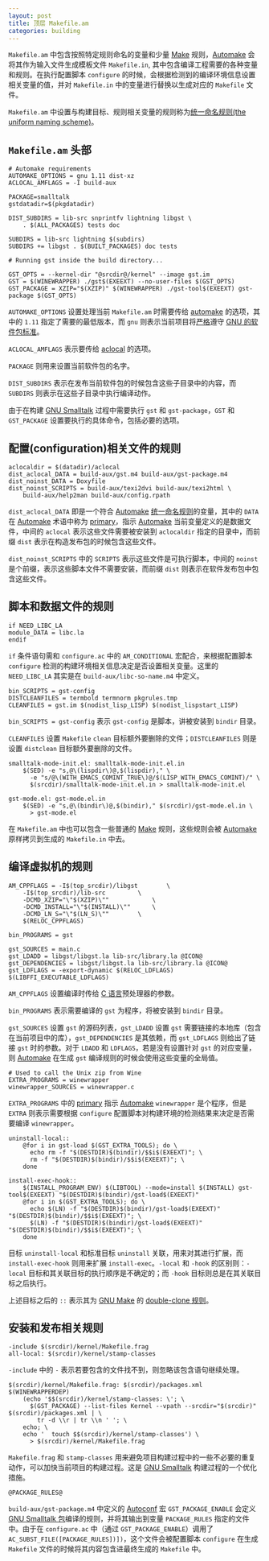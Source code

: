 ```yaml
---
layout: post
title: 顶层 Makefile.am
categories: building
---
```

`Makefile.am` 中包含按照特定规则命名的变量和少量 [Make][gmake] 规则，[Automake][automake] 会将其作为输入文件生成模板文件 `Makefile.in`, 其中包含编译工程需要的各种变量和规则。在执行配置脚本 `configure` 的时候，会根据检测到的编译环境信息设置相关变量的值，并对 `Makefile.in` 中的变量进行替换以生成对应的 `Makefile` 文件。

`Makefile.am` 中设置与构建目标、规则相关变量的规则称为[统一命名规则(the uniform naming scheme)][automake-uniform]。

## `Makefile.am` 头部

    # Automake requirements
    AUTOMAKE_OPTIONS = gnu 1.11 dist-xz
    ACLOCAL_AMFLAGS = -I build-aux
    
    PACKAGE=smalltalk
    gstdatadir=$(pkgdatadir)
    
    DIST_SUBDIRS = lib-src snprintfv lightning libgst \
    	. $(ALL_PACKAGES) tests doc
    
    SUBDIRS = lib-src lightning $(subdirs)
    SUBDIRS += libgst . $(BUILT_PACKAGES) doc tests
    
    # Running gst inside the build directory...
    
    GST_OPTS = --kernel-dir "@srcdir@/kernel" --image gst.im
    GST = $(WINEWRAPPER) ./gst$(EXEEXT) --no-user-files $(GST_OPTS)
    GST_PACKAGE = XZIP="$(XZIP)" $(WINEWRAPPER) ./gst-tool$(EXEEXT) gst-package $(GST_OPTS)
    
`AUTOMAKE_OPTIONS` 设置处理当前 `Makefile.am` 时需要传给 [automake][automake] 的选项，其中的 `1.11` 指定了需要的最低版本，而 `gnu` 则表示当前项目将[严格][automake-strictness]遵守 [GNU 的软件包标准][gnu-coding-standards]。

`ACLOCAL_AMFLAGS` 表示要传给 [aclocal][automake-aclocal] 的选项。

`PACKAGE` 则用来设置当前软件包的名字。

`DIST_SUBDIRS` 表示在发布当前软件包的时候包含这些子目录中的内容，而 `SUBDIRS` 则表示在这些子目录中执行编译动作。

由于在构建 [GNU Smalltalk][gst] 过程中需要执行 `gst` 和 `gst-package`，`GST` 和 `GST_PACKAGE` 设置要执行的具体命令，包括必要的选项。

## 配置(configuration)相关文件的规则

    aclocaldir = $(datadir)/aclocal
    dist_aclocal_DATA = build-aux/gst.m4 build-aux/gst-package.m4
    dist_noinst_DATA = Doxyfile
    dist_noinst_SCRIPTS = build-aux/texi2dvi build-aux/texi2html \
    	build-aux/help2man build-aux/config.rpath 

`dist_aclocal_DATA` 即是一个符合 [Automake][automake] [统一命名规则][automake-uniform]的变量，其中的 `DATA` 在 [Automake][automake] 术语中称为 [primary][automake-uniform]，指示 [Automake][automake] 当前变量定义的是数据文件，中间的 `aclocal` 表示这些文件需要被安装到 `aclocaldir` 指定的目录中，而前缀 `dist` 表示在构造发布包的时候包含这些文件。

`dist_noinst_SCRIPTS` 中的 `SCRIPTS` 表示这些文件是可执行脚本，中间的 `noinst` 是个前缀，表示这些脚本文件不需要安装，而前缀 `dist` 则表示在软件发布包中包含这些文件。

## 脚本和数据文件的规则

    if NEED_LIBC_LA
    module_DATA = libc.la
    endif

`if` 条件语句需和 `configure.ac` 中的 `AM_CONDITIONAL` 宏配合，来根据配置脚本 `configure` 检测的构建环境相关信息决定是否设置相关变量。这里的 `NEED_LIBC_LA` 其实是在 `build-aux/libc-so-name.m4` 中定义。

    bin_SCRIPTS = gst-config
    DISTCLEANFILES = termbold termnorm pkgrules.tmp
    CLEANFILES = gst.im $(nodist_lisp_LISP) $(nodist_lispstart_LISP)

`bin_SCRIPTS = gst-config` 表示 `gst-config` 是脚本，讲被安装到 `bindir` 目录。

`CLEANFILES` 设置 `Makefile` `clean` 目标额外要删除的文件；`DISTCLEANFILES` 则是设置 `distclean` 目标额外要删除的文件。

    smalltalk-mode-init.el: smalltalk-mode-init.el.in
    	$(SED) -e "s,@\(lispdir\)@,$(lispdir)," \
    	  -e "s/@\(WITH_EMACS_COMINT_TRUE\)@/$(LISP_WITH_EMACS_COMINT)/" \
    	  $(srcdir)/smalltalk-mode-init.el.in > smalltalk-mode-init.el
    
    gst-mode.el: gst-mode.el.in
    	$(SED) -e "s,@\(bindir\)@,$(bindir)," $(srcdir)/gst-mode.el.in \
    	  > gst-mode.el

在 `Makefile.am` 中也可以包含一些普通的 [Make][gmake] 规则，这些规则会被 [Automake][automake] 原样拷贝到生成的 `Makefile.in` 中去。

## 编译虚拟机的规则

    AM_CPPFLAGS = -I$(top_srcdir)/libgst		\
    	-I$(top_srcdir)/lib-src			\
    	-DCMD_XZIP="\"$(XZIP)\""			\
    	-DCMD_INSTALL="\"$(INSTALL)\""		\
    	-DCMD_LN_S="\"$(LN_S)\""		\
    	$(RELOC_CPPFLAGS)
    
    bin_PROGRAMS = gst
    
    gst_SOURCES = main.c
    gst_LDADD = libgst/libgst.la lib-src/library.la @ICON@
    gst_DEPENDENCIES = libgst/libgst.la lib-src/library.la @ICON@
    gst_LDFLAGS = -export-dynamic $(RELOC_LDFLAGS) $(LIBFFI_EXECUTABLE_LDFLAGS)
    
`AM_CPPFLAGS` 设置编译时传给 [C 语言][C]预处理器的参数。

`bin_PROGRAMS` 表示需要编译的 `gst` 为程序，将被安装到 `bindir` 目录。

`gst_SOURCES` 设置 `gst` 的源码列表，`gst_LDADD` 设置 `gst` 需要链接的本地库（包含在当前项目中的库），`gst_DEPENDENCIES` 是其依赖，而 `gst_LDFLAGS` 则给出了链接 `gst` 时的参数。对于 `LDADD` 和 `LDFLAGS`，若是没有设置针对 `gst` 的对应变量，则 [Automake][automake] 在生成 `gst` 编译规则的时候会使用这些变量的全局值。

    # Used to call the Unix zip from Wine
    EXTRA_PROGRAMS = winewrapper
    winewrapper_SOURCES = winewrapper.c

`EXTRA_PROGRAMS` 中的 [primary][automake-uniform] 指示 [Automake][automake] `winewrapper` 是个程序，但是 `EXTRA` 则表示需要根据 `configure` 配置脚本对构建环境的检测结果来决定是否需要编译 `winewrapper`。

    uninstall-local::
    	@for i in gst-load $(GST_EXTRA_TOOLS); do \
    	  echo rm -f "$(DESTDIR)$(bindir)/$$i$(EXEEXT)"; \
    	  rm -f "$(DESTDIR)$(bindir)/$$i$(EXEEXT)"; \
    	done
    
    install-exec-hook::
    	$(INSTALL_PROGRAM_ENV) $(LIBTOOL) --mode=install $(INSTALL) gst-tool$(EXEEXT) "$(DESTDIR)$(bindir)/gst-load$(EXEEXT)"
    	@for i in $(GST_EXTRA_TOOLS); do \
    	  echo $(LN) -f "$(DESTDIR)$(bindir)/gst-load$(EXEEXT)" "$(DESTDIR)$(bindir)/$$i$(EXEEXT)"; \
    	  $(LN) -f "$(DESTDIR)$(bindir)/gst-load$(EXEEXT)" "$(DESTDIR)$(bindir)/$$i$(EXEEXT)"; \
    	done

目标 `uninstall-local` 和标准目标 `uninstall` 关联，用来对其进行扩展，而 `install-exec-hook` 则用来扩展 `install-exec`。`-local` 和 `-hook` 的区别则：`-local` 目标和其关联目标的执行顺序是不确定的；而 `-hook` 目标则总是在其关联目标之后执行。

上述目标之后的 `::` 表示其为 [GNU Make][gmake] 的 [double-clone 规则][gmake-double-clone]。

## 安装和发布相关规则

    -include $(srcdir)/kernel/Makefile.frag
    all-local: $(srcdir)/kernel/stamp-classes

`-include` 中的 `-` 表示若要包含的文件找不到，则忽略该包含语句继续处理。

    $(srcdir)/kernel/Makefile.frag: $(srcdir)/packages.xml $(WINEWRAPPERDEP)
    	(echo '$$(srcdir)/kernel/stamp-classes: \'; \
    	  $(GST_PACKAGE) --list-files Kernel --vpath --srcdir="$(srcdir)" $(srcdir)/packages.xml | \
    	    tr -d \\r | tr \\n ' '; \
    	echo; \
    	echo '	touch $$(srcdir)/kernel/stamp-classes') \
    	  > $(srcdir)/kernel/Makefile.frag

`Makefile.frag` 和 `stamp-classes` 用来避免项目构建过程中的一些不必要的重复动作，可以加快当前项目的构建过程。这是 [GNU Smalltalk][gst] 构建过程的一个优化措施。

    @PACKAGE_RULES@
    
`build-aux/gst-package.m4` 中定义的 [Autoconf][automake] 宏 `GST_PACKAGE_ENABLE` 会定义 [GNU Smalltalk 包][gst-package]编译的规则，并将其输出到变量 `PACKAGE_RULES` 指定的文件中。由于在 `configure.ac` 中（通过 `GST_PACKAGE_ENABLE`）调用了 `AC_SUBST_FILE([PACKAGE_RULES])])`，这个文件会被配置脚本 `configure` 在生成 `Makefile` 文件的时候将其内容包含进最终生成的 `Makefile` 中。


[links]: <> (Link list)

[gst]: http://smalltalk.gnu.org/
[git]: https://git-scm.com/
[gst-git]: git://git.sv.gnu.org/smalltalk.git
[autotools]: https://www.gnu.org/software/automake/manual/html_node/Autotools-Introduction.html
[autoconf]: https://www.gnu.org/software/autoconf/autoconf.html
[m4]: https://www.gnu.org/software/m4/m4.html
[automake]: https://www.gnu.org/software/automake/
[hllca]: https://en.wikipedia.org/wiki/High-level_language_computer_architecture
[smalltalk]: http://stephane.ducasse.free.fr/FreeBooks/BlueBook/Bluebook.pdf
[jit]: https://en.wikipedia.org/wiki/Just-in-time_compilation
[lightning]: https://www.gnu.org/software/lightning/
[gst-manual]: https://www.gnu.org/software/smalltalk/manual/gst.html
[gst-manual-base]: https://www.gnu.org/software/smalltalk/manual-base/gst-base.html
[gst-manual-libs]: https://www.gnu.org/software/smalltalk/manual-libs/gst-libs.html
[gst-package]: https://www.gnu.org/software/smalltalk/manual/html_node/Packages.html
[emacs]: https://www.gnu.org/software/emacs/
[gdb]: https://www.gnu.org/software/gdb/
[gdbinit]: https://sourceware.org/gdb/onlinedocs/gdb/gdbinit-man.html
[c]: https://en.wikipedia.org/wiki/C_(programming_language)
[shell]: https://en.wikipedia.org/wiki/Shell_script
[autoconf-manual]: https://www.gnu.org/savannah-checkouts/gnu/autoconf/manual/autoconf-2.69/html_node/index.html
[autoconf-writing-autoconf-input]: https://www.gnu.org/savannah-checkouts/gnu/autoconf/manual/autoconf-2.69/html_node/Writing-Autoconf-Input.html
[autoconf-macro-index]: https://www.gnu.org/savannah-checkouts/gnu/autoconf/manual/autoconf-2.69/html_node/Autoconf-Macro-Index.html
[sed]: https://www.gnu.org/software/sed/manual/sed.html
[gcc-sync-builtins]: https://gcc.gnu.org/onlinedocs/gcc/_005f_005fsync-Builtins.html
[glibc]: https://www.gnu.org/software/libc/
[autoconf-output-variables]: https://www.gnu.org/savannah-checkouts/gnu/autoconf/manual/autoconf-2.69/html_node/Setting-Output-Variables.html
[automake-macro-index]: https://www.gnu.org/software/automake/manual/automake.html#Macro-Index
[autoconf-autotest]: https://www.gnu.org/savannah-checkouts/gnu/autoconf/manual/autoconf-2.69/html_node/Using-Autotest.html
[autoconf-portable-shell]: https://www.gnu.org/savannah-checkouts/gnu/autoconf/manual/autoconf-2.69/html_node/Portable-Shell.html
[autoconf-writing-tests]: https://www.gnu.org/savannah-checkouts/gnu/autoconf/manual/autoconf-2.69/html_node/Writing-Tests.html
[gmake]: https://www.gnu.org/software/make/
[automake-uniform]: https://www.gnu.org/software/automake/manual/html_node/Uniform.html
[automake-strictness]: https://www.gnu.org/software/automake/manual/html_node/Strictness.html
[gnu-coding-standards]: https://www.gnu.org/prep/standards/standards.html
[automake-aclocal]: https://www.gnu.org/software/automake/manual/html_node/aclocal-Invocation.html
[gmake-double-clone]: https://www.gnu.org/software/make/manual/html_node/Double_002dColon.html

